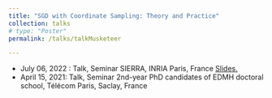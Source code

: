 ```yaml
---
title: "SGD with Coordinate Sampling: Theory and Practice"
collection: talks
# type: "Poster"
permalink: /talks/talkMusketeer

---
```

- July 06, 2022 : Talk, Seminar SIERRA, INRIA Paris, France <a href="https://github.com/RemiLELUC/remileluc.github.io/blob/master/_talks/main_SIERRA_talk.pdf" target="_blank">Slides.</a>
- April 15, 2021: Talk, Seminar 2nd-year PhD candidates of EDMH doctoral school, Télécom Paris, Saclay, France
